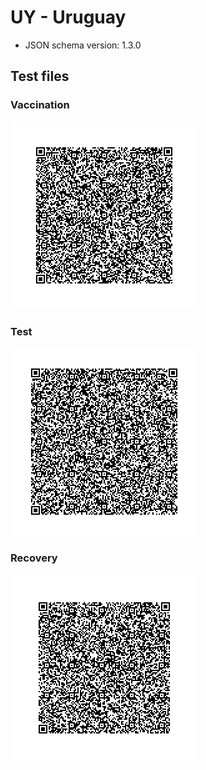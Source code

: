
# UY - Uruguay

* JSON schema version: 1.3.0

## Test files

### Vaccination

![VAC](VAC.png)

### Test

![TEST](TEST.png)

### Recovery

![REC](REC.png)